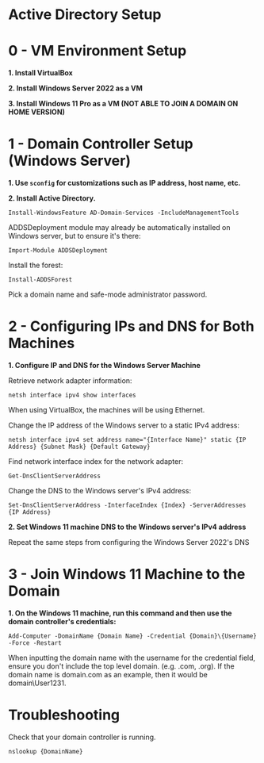# Active Directory Setup

# 0 - VM Environment Setup

**1. Install VirtualBox**

**2. Install Windows Server 2022 as a VM**

**3. Install Windows 11 Pro as a VM (NOT ABLE TO JOIN A DOMAIN ON HOME VERSION)**

# 1 - Domain Controller Setup (Windows Server)

**1. Use `sconfig` for customizations such as IP address, host name, etc.**

**2. Install Active Directory.**
```shell
Install-WindowsFeature AD-Domain-Services -IncludeManagementTools
```

ADDSDeployment module may already be automatically installed on Windows server, but to ensure it's there:
```shell
Import-Module ADDSDeployment
```

Install the forest:
```shell
Install-ADDSForest
```
Pick a domain name and safe-mode administrator password.

# 2 - Configuring IPs and DNS for Both Machines

**1. Configure IP and DNS for the Windows Server Machine**

Retrieve network adapter information:
```shell
netsh interface ipv4 show interfaces
```
When using VirtualBox, the machines will be using Ethernet.

Change the IP address of the Windows server to a static IPv4 address:
```shell
netsh interface ipv4 set address name="{Interface Name}" static {IP Address} {Subnet Mask} {Default Gateway}
```

Find network interface index for the network adapter:
```shell
Get-DnsClientServerAddress
```

Change the DNS to the Windows server's IPv4 address:
```shell
Set-DnsClientServerAddress -InterfaceIndex {Index} -ServerAddresses {IP Address}
```

**2. Set Windows 11 machine DNS to the Windows server's IPv4 address**

Repeat the same steps from configuring the Windows Server 2022's DNS

# 3 - Join Windows 11 Machine to the Domain

**1. On the Windows 11 machine, run this command and then use the domain controller's credentials:**
```shell
Add-Computer -DomainName {Domain Name} -Credential {Domain}\{Username} -Force -Restart
```
When inputting the domain name with the username for the credential field, ensure you don't include the top level domain. (e.g. .com, .org). If the domain name is domain.com as an example, then it would be domain\User1231.

# Troubleshooting

Check that your domain controller is running.
```shell
nslookup {DomainName}
```

